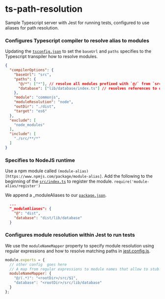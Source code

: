 # ts-path-resolution
Sample Typescript server with Jest for running tests, configured to use aliases for path resolution. 

### Configures Typescript compiler to resolve alias to modules

Updating the [`tsconfig.json`](https://github.com/gokulchandra/ts-path-resolution/blob/master/tsconfig.json) to set the `baseUrl` and `paths` specifies to the Typescript transpiler how to resolve modules.

```json
{
  "compilerOptions": {
    "baseUrl": "src",
    "paths": {
      "@/*": ["*"], // resolve all modules prefixed with `@/` from `src` directory
      "database": ["lib/database/index.ts"] // resolves references to database module 
    },
    "module": "commonjs",
    "moduleResolution": "node",
    "outDir": "./dist",
    "target": "es6"
  },
  "exclude": [
    "node_modules"
  ],
  "include": [
    "./src/**/*"
  ]
}
```

### Specifies to NodeJS runtime 

Use a npm module called `(module-alias)[https://www.npmjs.com/package/module-alias]`. Add the following to the beginning of the [`src/index.ts`](https://github.com/gokulchandra/ts-path-resolution/blob/master/src/index.ts) to register the module. 
`require('module-alias/register')`

We append a _moduleAliases to our [`package.json`](https://github.com/gokulchandra/ts-path-resolution/blob/master/package.json).

```json
  ...
  "_moduleAliases": {
    "@": "dist",
    "database": "dist/lib/database"
  }

```

### Configures module resolution within Jest to run tests

We use the `moduleNameMapper` property to specify module resolution using regular expressions and how to resolve matching paths in [jest.config.js](https://github.com/gokulchandra/ts-path-resolution/blob/master/jest.config.js).

```javascript
module.exports = {
  // other config  goes here
  // A map from regular expressions to module names that allow to stub out resources with a single module
  moduleNameMapper: {
    "@/(.*)": "<rootDir>/src/$1",
    "database": "<rootDir>/src/lib/database"
  }
};
```